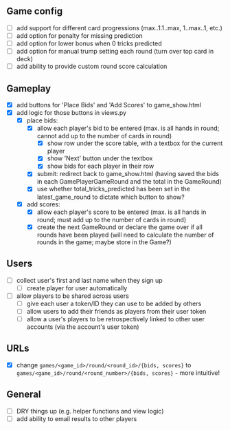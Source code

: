 ## Game config
- [ ] add support for different card progressions (max..1.1..max, 1..max..1, etc.)
- [ ] add option for penalty for missing prediction
- [ ] add option for lower bonus when 0 tricks predicted
- [ ] add option for manual trump setting each round (turn over top card in deck)
- [ ] add ability to provide custom round score calculation

## Gameplay

- [x] add buttons for 'Place Bids' and 'Add Scores' to game_show.html
- [x] add logic for those buttons in views.py
  - [x] place bids:
    - [x] allow each player's bid to be entered (max. is all hands in round; cannot add up to
      the number of cards in round)
      - [x] show row under the score table, with a textbox for the current player
      - [x] show 'Next' button under the textbox
      - [x] show bids for each player in their row
    - [x] submit: redirect back to game_show.html (having saved the bids in each
      GamePlayerGameRound and the total in the GameRound)
    - [x] use whether total_tricks_predicted has been set in the latest_game_round to dictate
      which button to show?
  - [x] add scores:
    - [x] allow each player's score to be entered (max. is all hands in round; must add up to
      the number of cards in round)
    - [x] create the next GameRound or declare the game over if all rounds have been played
      (will need to calculate the number of rounds in the game; maybe store in the Game?)

## Users
- [ ] collect user's first and last name when they sign up
  - [ ] create player for user automatically
- [ ] allow players to be shared across users
  - [ ] give each user a token/ID they can use to be added by others
  - [ ] allow users to add their friends as players from their user token
  - [ ] allow a user's players to be retrospectively linked to other user accounts (via the account's user token)

## URLs
- [x] change `games/<game_id>/round/<round_id>/{bids, scores}` to `games/<game_id>/round/<round_number>/{bids, scores}` - more intuitive!

## General
- [ ] DRY things up (e.g. helper functions and view logic)
- [ ] add ability to email results to other players
